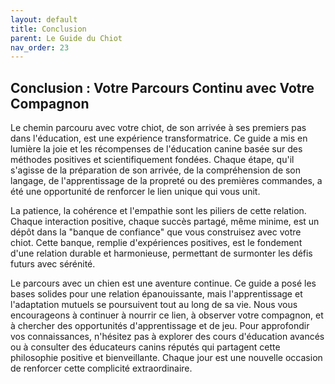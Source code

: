 ```yaml
---
layout: default
title: Conclusion
parent: Le Guide du Chiot
nav_order: 23
---
```


## **Conclusion : Votre Parcours Continu avec Votre Compagnon**

Le chemin parcouru avec votre chiot, de son arrivée à ses premiers pas dans l'éducation, est une expérience transformatrice. Ce guide a mis en lumière la joie et les récompenses de l'éducation canine basée sur des méthodes positives et scientifiquement fondées. Chaque étape, qu'il s'agisse de la préparation de son arrivée, de la compréhension de son langage, de l'apprentissage de la propreté ou des premières commandes, a été une opportunité de renforcer le lien unique qui vous unit.

La patience, la cohérence et l'empathie sont les piliers de cette relation. Chaque interaction positive, chaque succès partagé, même minime, est un dépôt dans la "banque de confiance" que vous construisez avec votre chiot. Cette banque, remplie d'expériences positives, est le fondement d'une relation durable et harmonieuse, permettant de surmonter les défis futurs avec sérénité.

Le parcours avec un chien est une aventure continue. Ce guide a posé les bases solides pour une relation épanouissante, mais l'apprentissage et l'adaptation mutuels se poursuivent tout au long de sa vie. Nous vous encourageons à continuer à nourrir ce lien, à observer votre compagnon, et à chercher des opportunités d'apprentissage et de jeu. Pour approfondir vos connaissances, n'hésitez pas à explorer des cours d'éducation avancés ou à consulter des éducateurs canins réputés qui partagent cette philosophie positive et bienveillante. Chaque jour est une nouvelle occasion de renforcer cette complicité extraordinaire. 